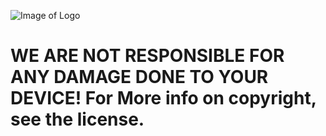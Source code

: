 ![Image of Logo](https://github.com/ModdedBuilder/FreedomJB/blob/master/FreedomLogo.png)
# WE ARE NOT RESPONSIBLE FOR ANY DAMAGE DONE TO YOUR DEVICE! For More info on copyright, see the license.
